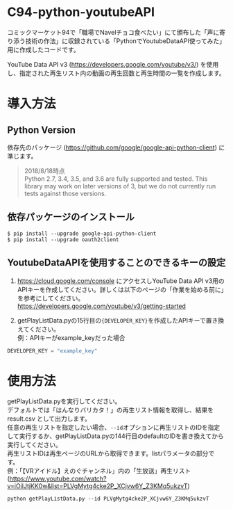 # C94-python-youtubeAPI
コミックマーケット94で「職場でNavelチョコ食べたい」にて頒布した「声に寄り添う技術の作法」に収録されている「PythonでYoutubeDataAPI使ってみた」用に作成したコードです。

YouTube Data API v3 (https://developers.google.com/youtube/v3/) を使用し、指定された再生リスト内の動画の再生回数と再生時間の一覧を作成します。

# 導入方法
## Python Version
依存先のパッケージ (https://github.com/google/google-api-python-client) に準じます。
>2018/8/18時点  
Python 2.7, 3.4, 3.5, and 3.6 are fully supported and tested. This library may work on later versions of 3, but we do not currently run tests against those versions.

## 依存パッケージのインストール
```
$ pip install --upgrade google-api-python-client
$ pip install --upgrade oauth2client
```

## YoutubeDataAPIを使用することのできるキーの設定
1.  https://cloud.google.com/console にアクセスしYouTube Data API v3用のAPIキーを作成してください。詳しくは以下のページの「作業を始める前に」を参考にしてください。
 https://developers.google.com/youtube/v3/getting-started

 2. getPlayListData.pyの15行目の`{DEVELOPER_KEY}`を作成したAPIキーで置き換えてください。  
 例：APIキーがexample_keyだった場合
 ```python
 DEVELOPER_KEY = "example_key"
 ```

# 使用方法
 getPlayListData.pyを実行してください。  
 デフォルトでは「はんなりバリカタ！」の再生リスト情報を取得し、結果を
  result.csv として出力します。  
 任意の再生リストを指定したい場合、`--id`オプションに再生リストのIDを指定して実行するか、getPlayListData.pyの144行目のdefaultのIDを書き換えてから実行してください。  
 再生リストIDは再生ページのURLから取得できます。listパラメータの部分です。  
 例：「【VRアイドル】えのぐチャンネル」内の「生放送」再生リスト
   (https://www.youtube.com/watch?v=iOilJtjKK0w&list=PLVgMytg4cke2P_XCjvw6Y_Z3KMq5ukzvT) 

 ```
 python getPlayListData.py --id PLVgMytg4cke2P_XCjvw6Y_Z3KMq5ukzvT
 ```



